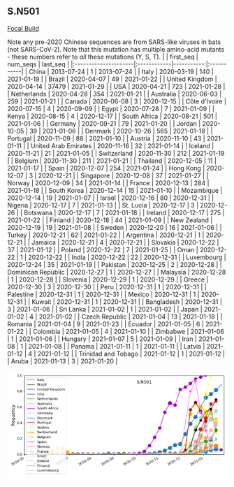 

## S.N501
[Focal Build](https://nextstrain.org/groups/neherlab/ncov/S.N501)

Note any pre-2020 Chinese sequences are from SARS-like viruses in bats (not SARS-CoV-2).
Note that this mutation has multiple amino-acid mutants - these numbers refer to _all_ these mutations (Y, S, T).
|                      | first_seq   |   num_seqs | last_seq   |
|:---------------------|:------------|-----------:|:-----------|
| China                | 2013-07-24  |          1 | 2013-07-24 |
| Italy                | 2020-03-19  |        140 | 2021-01-19 |
| Brazil               | 2020-04-07  |         49 | 2021-01-22 |
| United Kingdom       | 2020-04-14  |      37479 | 2021-01-29 |
| USA                  | 2020-04-21  |        723 | 2021-01-28 |
| Netherlands          | 2020-04-28  |        354 | 2021-01-21 |
| Australia            | 2020-06-03  |        259 | 2021-01-21 |
| Canada               | 2020-06-08  |          3 | 2020-12-15 |
| Côte d'Ivoire        | 2020-07-15  |          4 | 2020-09-09 |
| Egypt                | 2020-07-28  |          7 | 2021-01-09 |
| Kenya                | 2020-08-15  |          4 | 2020-12-17 |
| South Africa         | 2020-08-21  |        501 | 2021-01-06 |
| Germany              | 2020-09-21  |         79 | 2021-01-20 |
| Jordan               | 2020-10-05  |         39 | 2021-01-06 |
| Denmark              | 2020-10-26  |        565 | 2021-01-18 |
| Portugal             | 2020-11-09  |         88 | 2021-01-10 |
| Austria              | 2020-11-10  |         43 | 2021-01-11 |
| United Arab Emirates | 2020-11-16  |         32 | 2021-01-14 |
| Iceland              | 2020-11-21  |         21 | 2021-01-05 |
| Switzerland          | 2020-11-30  |        212 | 2021-01-19 |
| Belgium              | 2020-11-30  |        211 | 2021-01-21 |
| Thailand             | 2020-12-05  |         11 | 2021-01-17 |
| Spain                | 2020-12-07  |        254 | 2021-01-24 |
| Hong Kong            | 2020-12-07  |          3 | 2020-12-21 |
| Singapore            | 2020-12-08  |         37 | 2021-01-27 |
| Norway               | 2020-12-09  |         34 | 2021-01-14 |
| France               | 2020-12-13  |        284 | 2021-01-18 |
| South Korea          | 2020-12-14  |         15 | 2021-01-10 |
| Mozambique           | 2020-12-14  |         19 | 2021-01-07 |
| Israel               | 2020-12-16  |         80 | 2020-12-31 |
| Nigeria              | 2020-12-17  |          7 | 2021-01-13 |
| St. Lucia            | 2020-12-17  |          3 | 2020-12-26 |
| Botswana             | 2020-12-17  |          7 | 2021-01-18 |
| Ireland              | 2020-12-17  |        275 | 2021-01-22 |
| Finland              | 2020-12-18  |         44 | 2021-01-09 |
| New Zealand          | 2020-12-19  |         19 | 2021-01-08 |
| Sweden               | 2020-12-20  |         16 | 2021-01-06 |
| Turkey               | 2020-12-21  |         62 | 2021-01-22 |
| Argentina            | 2020-12-21  |          1 | 2020-12-21 |
| Jamaica              | 2020-12-21  |          4 | 2020-12-21 |
| Slovakia             | 2020-12-22  |         37 | 2021-01-12 |
| Poland               | 2020-12-22  |          7 | 2021-01-25 |
| Oman                 | 2020-12-22  |          1 | 2020-12-22 |
| India                | 2020-12-22  |         22 | 2020-12-31 |
| Luxembourg           | 2020-12-24  |         35 | 2021-01-19 |
| Pakistan             | 2020-12-25  |          2 | 2020-12-28 |
| Dominican Republic   | 2020-12-27  |          1 | 2020-12-27 |
| Malaysia             | 2020-12-28  |          1 | 2020-12-28 |
| Slovenia             | 2020-12-29  |          1 | 2020-12-29 |
| Greece               | 2020-12-30  |          3 | 2020-12-30 |
| Peru                 | 2020-12-31  |          1 | 2020-12-31 |
| Palestine            | 2020-12-31  |          1 | 2020-12-31 |
| Mexico               | 2020-12-31  |          1 | 2020-12-31 |
| Kuwait               | 2020-12-31  |          1 | 2020-12-31 |
| Bangladesh           | 2020-12-31  |          3 | 2021-01-06 |
| Sri Lanka            | 2021-01-02  |          1 | 2021-01-02 |
| Japan                | 2021-01-02  |          4 | 2021-01-02 |
| Czech Republic       | 2021-01-04  |         13 | 2021-01-18 |
| Romania              | 2021-01-04  |          9 | 2021-01-23 |
| Ecuador              | 2021-01-05  |          6 | 2021-01-22 |
| Colombia             | 2021-01-05  |          4 | 2021-01-10 |
| Zimbabwe             | 2021-01-06  |          1 | 2021-01-06 |
| Hungary              | 2021-01-07  |          5 | 2021-01-09 |
| Iran                 | 2021-01-08  |          1 | 2021-01-08 |
| Panama               | 2021-01-11  |          1 | 2021-01-11 |
| Latvia               | 2021-01-12  |          4 | 2021-01-12 |
| Trinidad and Tobago  | 2021-01-12  |          1 | 2021-01-12 |
| Aruba                | 2021-01-13  |          3 | 2021-01-20 |

![Overall trends S.N501](/overall_trends_figures/overall_trends_S.N501.png)